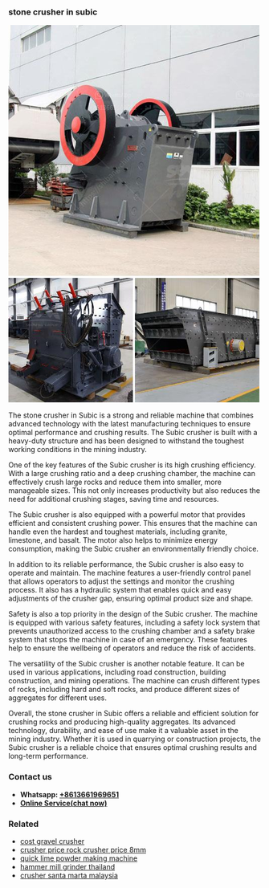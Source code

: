<h3>stone crusher in subic</h3><img src='1708323040.jpg' alt=''><p>The stone crusher in Subic is a strong and reliable machine that combines advanced technology with the latest manufacturing techniques to ensure optimal performance and crushing results. The Subic crusher is built with a heavy-duty structure and has been designed to withstand the toughest working conditions in the mining industry.</p><p>One of the key features of the Subic crusher is its high crushing efficiency. With a large crushing ratio and a deep crushing chamber, the machine can effectively crush large rocks and reduce them into smaller, more manageable sizes. This not only increases productivity but also reduces the need for additional crushing stages, saving time and resources.</p><p>The Subic crusher is also equipped with a powerful motor that provides efficient and consistent crushing power. This ensures that the machine can handle even the hardest and toughest materials, including granite, limestone, and basalt. The motor also helps to minimize energy consumption, making the Subic crusher an environmentally friendly choice.</p><p>In addition to its reliable performance, the Subic crusher is also easy to operate and maintain. The machine features a user-friendly control panel that allows operators to adjust the settings and monitor the crushing process. It also has a hydraulic system that enables quick and easy adjustments of the crusher gap, ensuring optimal product size and shape.</p><p>Safety is also a top priority in the design of the Subic crusher. The machine is equipped with various safety features, including a safety lock system that prevents unauthorized access to the crushing chamber and a safety brake system that stops the machine in case of an emergency. These features help to ensure the wellbeing of operators and reduce the risk of accidents.</p><p>The versatility of the Subic crusher is another notable feature. It can be used in various applications, including road construction, building construction, and mining operations. The machine can crush different types of rocks, including hard and soft rocks, and produce different sizes of aggregates for different uses.</p><p>Overall, the stone crusher in Subic offers a reliable and efficient solution for crushing rocks and producing high-quality aggregates. Its advanced technology, durability, and ease of use make it a valuable asset in the mining industry. Whether it is used in quarrying or construction projects, the Subic crusher is a reliable choice that ensures optimal crushing results and long-term performance.</p><h3>Contact us</h3><ul><li><strong>Whatsapp:&nbsp;<a href="https://wa.me/8613661969651">+8613661969651</a></strong></li><li><a href="https://swt.shibang-china.com/?git&amp;zhl&amp;stone crusher in subic"><strong>Online Service(chat now)</strong></a></li></ul><h3>Related</h3><ul><li><a href='cost gravel crusher.md'>cost gravel crusher</a></li><li><a href='crusher price rock crusher price 8mm.md'>crusher price rock crusher price 8mm</a></li><li><a href='quick lime powder making machine.md'>quick lime powder making machine</a></li><li><a href='hammer mill grinder thailand.md'>hammer mill grinder thailand</a></li><li><a href='crusher santa marta malaysia.md'>crusher santa marta malaysia</a></li></ul>